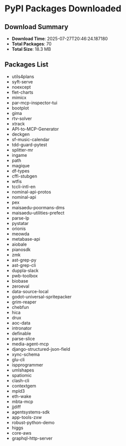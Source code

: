 # PyPI Packages Downloaded

## Download Summary
- **Download Time**: 2025-07-27T20:46:24.187180
- **Total Packages**: 70
- **Total Size**: 18.3 MB

## Packages List
- utils4plans
- syft-serve
- noexcept
- flet-charts
- mimicx
- par-mcp-inspector-tui
- bootplot
- gima
- rtv-solver
- xtrack
- API-to-MCP-Generator
- deckgen
- sf-music-calendar
- tdd-guard-pytest
- splitter-mr
- ingame
- path
- magique
- df-types
- cffi-stubgen
- wtfis
- tccli-intl-en
- nominal-api-protos
- nominal-api
- pex
- maisaedu-poormans-dms
- maisaedu-utilities-prefect
- parse-lp
- pystatar
- orionis
- meowda
- metabase-api
- aiobale
- pianosdk
- zmk
- ast-grep-py
- ast-grep-cli
- duppla-slack
- pwb-toolbox
- biobase
- zeroeval
- data-source-local
- godot-universal-spritepacker
- grim-reaper
- chebfun
- hica
- drux
- aoc-data
- intronator
- definable
- parse-slice
- media-agent-mcp
- django-structured-json-field
- xync-schema
- glu-cli
- ispprogrammer
- umlshapes
- spatiomic
- clash-cli
- contextgem
- mpld3
- eth-wake
- mbta-mcp
- jjdiff
- agentsystems-sdk
- app-tools-zxw
- robust-python-demo
- higgs
- core-aws
- graphql-http-server
